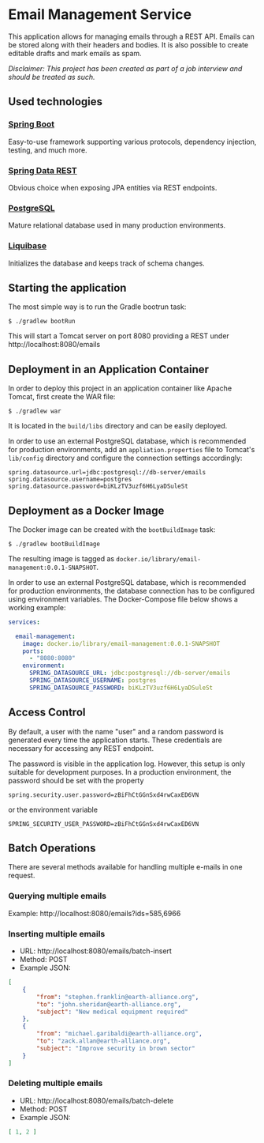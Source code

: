 Email Management Service
========================

This application allows for managing emails through a REST API. Emails can be stored along
with their headers and bodies. It is also possible to create editable drafts and mark emails
as spam.

_Disclaimer: This project has been created as part of a job interview and should be treated as such._

## Used technologies

### [Spring Boot](https://spring.io/projects/spring-boot)

Easy-to-use framework supporting various protocols, dependency injection, testing, and much more.

### [Spring Data REST](https://spring.io/projects/spring-data-rest)

Obvious choice when exposing JPA entities via REST endpoints.

### [PostgreSQL](https://www.postgresql.org/)

Mature relational database used in many production environments.

### [Liquibase](https://www.liquibase.com/)

Initializes the database and keeps track of schema changes.

## Starting the application

The most simple way is to run the Gradle bootrun task:

```shell
$ ./gradlew bootRun
```

This will start a Tomcat server on port 8080 providing a REST under http://localhost:8080/emails

## Deployment in an Application Container

In order to deploy this project in an application container like Apache Tomcat, first create the WAR file:

```shell
$ ./gradlew war
```

It is located in the `build/libs` directory and can be easily deployed.

In order to use an external PostgreSQL database, which is recommended for production environments,
add an `appliation.properties` file to Tomcat's `lib/config` directory and configure the connection
settings accordingly:

```properties
spring.datasource.url=jdbc:postgresql://db-server/emails
spring.datasource.username=postgres
spring.datasource.password=biKLzTV3uzf6H6LyaDSuleSt
```

## Deployment as a Docker Image

The Docker image can be created with the `bootBuildImage` task:

```shell
$ ./gradlew bootBuildImage
```

The resulting image is tagged as `docker.io/library/email-management:0.0.1-SNAPSHOT`.

In order to use an external PostgreSQL database, which is recommended for production environments,
the database connection has to be configured using environment variables. The Docker-Compose file
below shows a working example:

```yaml
services:

  email-management:
    image: docker.io/library/email-management:0.0.1-SNAPSHOT
    ports:
      - "8080:8080"
    environment:
      SPRING_DATASOURCE_URL: jdbc:postgresql://db-server/emails
      SPRING_DATASOURCE_USERNAME: postgres
      SPRING_DATASOURCE_PASSWORD: biKLzTV3uzf6H6LyaDSuleSt
```

## Access Control

By default, a user with the name "user" and a random password is generated every time the application starts.
These credentials are necessary for accessing any REST endpoint.

The password is visible in the application log. However, this setup is only suitable for development purposes.
In a production environment, the password should be set with the property

```properties
spring.security.user.password=zBiFhCtGGnSxd4rwCaxED6VN
```

or the environment variable

```shell
SPRING_SECURITY_USER_PASSWORD=zBiFhCtGGnSxd4rwCaxED6VN
```

## Batch Operations

There are several methods available for handling multiple e-mails in one request.

### Querying multiple emails

Example: http://localhost:8080/emails?ids=585,6966

### Inserting multiple emails

* URL: http://localhost:8080/emails/batch-insert
* Method: POST
* Example JSON:
```json
[
    {
        "from": "stephen.franklin@earth-alliance.org",
        "to": "john.sheridan@earth-alliance.org",
        "subject": "New medical equipment required"
    },
    {
        "from": "michael.garibaldi@earth-alliance.org",
        "to": "zack.allan@earth-alliance.org",
        "subject": "Improve security in brown sector"
    }
]
```

### Deleting multiple emails

* URL: http://localhost:8080/emails/batch-delete
* Method: POST
* Example JSON:
```json
[ 1, 2 ]